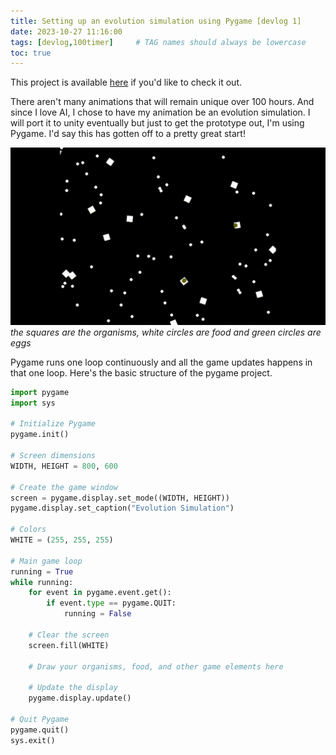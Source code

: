 ```yaml
---
title: Setting up an evolution simulation using Pygame [devlog 1]
date: 2023-10-27 11:16:00
tags: [devlog,100timer]     # TAG names should always be lowercase
toc: true
---
```


This project is available [here](https://github.com/J031M/Evolution_Simulation_PyGame) if you'd like to check it out.

There aren't many animations that will remain unique over 100 hours. And since I love AI, I chose to have my animation be an evolution simulation. I will port it to unity eventually but just to get the prototype out, I'm using Pygame. I'd say this has gotten off to a pretty great start!

![](/assets/img/misc/evosim.gif)
_the squares are the organisms, white circles are food and green circles are eggs_

Pygame runs one loop continuously and all the game updates happens in that one loop. Here's the basic structure of the pygame project.

```python
import pygame
import sys

# Initialize Pygame
pygame.init()

# Screen dimensions
WIDTH, HEIGHT = 800, 600

# Create the game window
screen = pygame.display.set_mode((WIDTH, HEIGHT))
pygame.display.set_caption("Evolution Simulation")

# Colors
WHITE = (255, 255, 255)

# Main game loop
running = True
while running:
    for event in pygame.event.get():
        if event.type == pygame.QUIT:
            running = False

    # Clear the screen
    screen.fill(WHITE)

    # Draw your organisms, food, and other game elements here

    # Update the display
    pygame.display.update()

# Quit Pygame
pygame.quit()
sys.exit()
```


